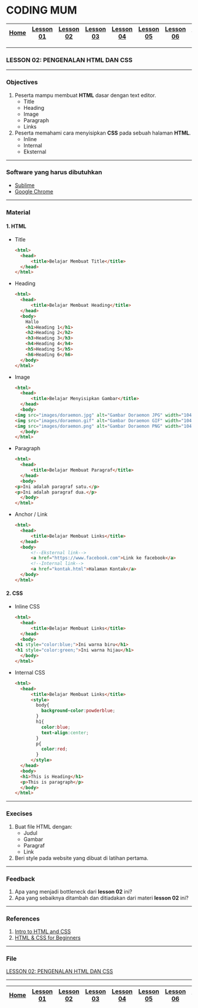# CODING MUM

| [Home][0] | [Lesson 01][1] | [Lesson 02][2] | [Lesson 03][3] | [Lesson 04][4] | [Lesson 05][5] | [Lesson 06][6] | [Lesson 07][7] | [Presentation][8] |
|:---------:|:--------------:|:--------------:|:--------------:|:--------------:|:--------------:|:--------------------:|:--------------:|:-----------------:|

---

### LESSON 02: PENGENALAN HTML DAN CSS

---

### Objectives
1. Peserta mampu membuat **HTML** dasar dengan text editor.
    * Title
    * Heading
    * Image
    * Paragraph
    * Links
2. Peserta memahami cara menyisipkan **CSS** pada sebuah halaman **HTML**.
    * Inline
    * Internal
    * Eksternal

---

### Software yang harus dibutuhkan
  * [Sublime](https://www.sublimetext.com/3)
  * [Google Chrome](https://support.google.com/chrome/answer/95346?co=GENIE.Platform%3DDesktop&hl=id)

---

### Material

#### 1. HTML
* Title
  ```html
  <html>
    <head>
        <title>Belajar Membuat Title</title>
    </head>
  </html>
  ```
* Heading
  ```html
  <html>
    <head>
        <title>Belajar Membuat Heading</title>
    </head>
    <body>
      Hallo
      <h1>Heading 1</h1>
      <h2>Heading 2</h2>
      <h3>Heading 3</h3>
      <h4>Heading 4</h4>
      <h5>Heading 5</h5>
      <h6>Heading 6</h6>
    </body>
  </html>
  ```
* Image
  ```html
  <html>
    <head>
        <title>Belajar Menyisipkan Gambar</title>
    </head>
    <body>
  <img src="images/doraemon.jpg" alt="Gambar Doraemon JPG" width="104" height="142">
  <img src="images/doraemon.gif" alt="Gambar Doraemon GIF" width="104" height="142">
  <img src="images/doraemon.png" alt="Gambar Doraemon PNG" width="104" height="142">
    </body>
  </html>
  ```
* Paragraph
  ```html
  <html>
    <head>
        <title>Belajar Membuat Paragraf</title>
    </head>
    <body>
  <p>Ini adalah paragraf satu.</p>
  <p>Ini adalah paragraf dua.</p>
    </body>
  </html>
  ```
* Anchor / Link
  ```html
  <html>
    <head>
        <title>Belajar Membuat Links</title>
    </head>
    <body>
        <!--Eksternal link-->
        <a href="https://www.facebook.com">Link ke facebook</a>
        <!--Internal link-->
        <a href="kontak.html">Halaman Kontak</a>
    </body>
  </html>
  ```

#### 2. CSS
* Inline CSS
  ```html
  <html>
    <head>
        <title>Belajar Membuat Links</title>
    </head>
    <body>
  <h1 style="color:blue;">Ini warna biru</h1>
  <h1 style="color:green;">Ini warna hijau</h1>
    </body>
  </html>
  ```

* Internal CSS
  ```html
  <html>
    <head>
        <title>Belajar Membuat Links</title>
        <style>
          body{
            background-color:powderblue;
          }
          h1{
            color:blue;
            text-align:center;
          }
          p{
            color:red;
          }
        </style>
    </head>
    <body>
    <h1>This is Heading</h1>
    <p>This is paragraph</p>
    </body>
  </html>
  ```

---

### Execises
1. Buat file HTML dengan:
    * Judul
    * Gambar
    * Paragraf
    * Link
2. Beri style pada website yang dibuat di latihan pertama.

---

### Feedback
1. Apa yang menjadi bottleneck dari **lesson 02** ini?
2. Apa yang sebaiknya ditambah dan ditiadakan dari materi **lesson 02** ini?

---

### References
1. [Intro to HTML and CSS](https://www.udacity.com/course/intro-to-html-and-css--ud304 "Intro to HTML and CSS")
2. [HTML & CSS for Beginners](https://www.codecademy.com/en/tracks/htmlcss "HTML & CSS for Beginners")

---

### File
[LESSON 02: PENGENALAN HTML DAN CSS](files/Lesson2-PengenalanHTMLdanCSS.pdf)

---

| [Home][0] | [Lesson 01][1] | [Lesson 02][2] | [Lesson 03][3] | [Lesson 04][4] | [Lesson 05][5] | [Lesson 06][6] | [Lesson 07][7] | [Presentation][8] |
|:---------:|:--------------:|:--------------:|:--------------:|:--------------:|:--------------:|:--------------------:|:--------------:|:-----------------:|

[0]: README.md "Home"
[1]: lesson-01.md "Internet dan Web Development"
[2]: lesson-02.md "Pengenalan HTML dan CSS"
[3]: lesson-03.md "Pembahasan Lebih Rinci Tentang HTML"
[4]: lesson-04.md "Pembahasan Lebih Rinci Tentang CSS"
[5]: lesson-05.md "Framework Bootstrap"
[6]: lesson-06.md "Personal Project"
[7]: lesson-07.md "Domain, Hosting dan GitHub"
[8]: lesson-08.md "Presentation"

